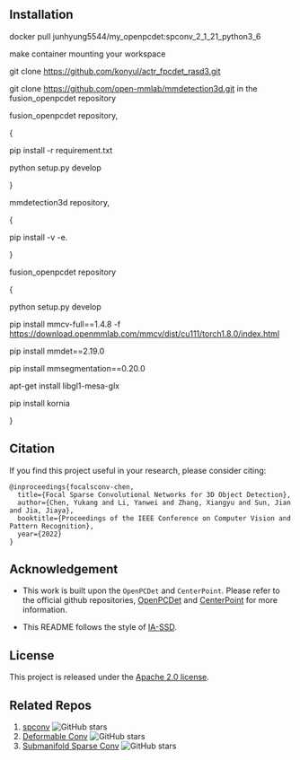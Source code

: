 ## Installation

docker pull  junhyung5544/my_openpcdet:spconv_2_1_21_python3_6

make container mounting your workspace

git clone https://github.com/konyul/actr_fpcdet_rasd3.git

git clone https://github.com/open-mmlab/mmdetection3d.git in the fusion_openpcdet repository


fusion_openpcdet repository,

{
  
  pip install -r requirement.txt

  python setup.py develop
  
}

mmdetection3d repository,

{

  pip install -v -e.

}

fusion_openpcdet repository

{
  
  python setup.py develop

  pip install mmcv-full==1.4.8 -f https://download.openmmlab.com/mmcv/dist/cu111/torch1.8.0/index.html

  pip install mmdet==2.19.0

  pip install mmsegmentation==0.20.0

  apt-get install libgl1-mesa-glx
  
  pip install kornia
  
}


## Citation 
If you find this project useful in your research, please consider citing:

```
@inproceedings{focalsconv-chen,
  title={Focal Sparse Convolutional Networks for 3D Object Detection},
  author={Chen, Yukang and Li, Yanwei and Zhang, Xiangyu and Sun, Jian and Jia, Jiaya},
  booktitle={Proceedings of the IEEE Conference on Computer Vision and Pattern Recognition},
  year={2022}
}
```

## Acknowledgement
-  This work is built upon the `OpenPCDet` and `CenterPoint`. Please refer to the official github repositories, [OpenPCDet](https://github.com/open-mmlab/OpenPCDet) and [CenterPoint](https://github.com/tianweiy/CenterPoint) for more information.

-  This README follows the style of [IA-SSD](https://github.com/yifanzhang713/IA-SSD).



## License

This project is released under the [Apache 2.0 license](LICENSE).


## Related Repos
1. [spconv](https://github.com/traveller59/spconv) ![GitHub stars](https://img.shields.io/github/stars/traveller59/spconv.svg?style=flat&label=Star)
2. [Deformable Conv](https://github.com/msracver/Deformable-ConvNets) ![GitHub stars](https://img.shields.io/github/stars/msracver/Deformable-ConvNets.svg?style=flat&label=Star)
3. [Submanifold Sparse Conv](https://github.com/facebookresearch/SparseConvNet) ![GitHub stars](https://img.shields.io/github/stars/facebookresearch/SparseConvNet.svg?style=flat&label=Star)
